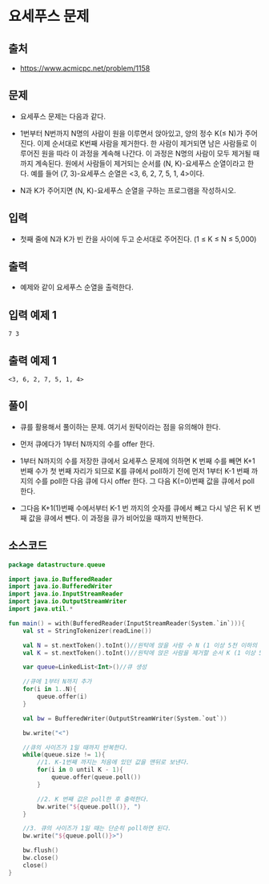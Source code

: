 # 요세푸스 문제

## 출처

* https://www.acmicpc.net/problem/1158

## 문제

* 요세푸스 문제는 다음과 같다.

* 1번부터 N번까지 N명의 사람이 원을 이루면서 앉아있고, 양의 정수 K(≤ N)가 주어진다. 이제 순서대로 K번째 사람을 제거한다. 한 사람이 제거되면 남은 사람들로 이루어진 원을 따라 이 과정을 계속해 나간다. 이 과정은 N명의 사람이 모두 제거될 때까지 계속된다. 원에서 사람들이 제거되는 순서를 (N, K)-요세푸스 순열이라고 한다. 예를 들어 (7, 3)-요세푸스 순열은 <3, 6, 2, 7, 5, 1, 4>이다.

* N과 K가 주어지면 (N, K)-요세푸스 순열을 구하는 프로그램을 작성하시오.

## 입력

* 첫째 줄에 N과 K가 빈 칸을 사이에 두고 순서대로 주어진다. (1 ≤ K ≤ N ≤ 5,000)

## 출력

* 예제와 같이 요세푸스 순열을 출력한다.

## 입력 예제 1

```
7 3
```

## 출력 예제 1

```
<3, 6, 2, 7, 5, 1, 4>
```

## 풀이

* 큐를 활용해서 풀이하는 문제. 여기서 원탁이라는 점을 유의해야 한다.

* 먼저 큐에다가 1부터 N까지의 수를 offer 한다.

* 1부터 N까지의 수를 저장한 큐에서 요세푸스 문제에 의하면 K 번째 수를 빼면 K+1번째 수가 첫 번째 자리가 되므로 K를 큐에서 poll하기 전에  먼저 1부터 K-1 번째 까지의 수를 poll한 다음 큐에 다시 offer 한다. 그 다음 K(=0)번째 값을 큐에서 poll 한다.

* 그다음 K+1(1)번째 수에서부터 K-1 번 까지의 숫자를 큐에서 빼고 다시 넣은 뒤 K 번째 값을 큐에서 뺀다. 이 과정을 큐가 비어있을 때까지 반복한다.

## 소스코드

```kotlin
package datastructure.queue

import java.io.BufferedReader
import java.io.BufferedWriter
import java.io.InputStreamReader
import java.io.OutputStreamWriter
import java.util.*

fun main() = with(BufferedReader(InputStreamReader(System.`in`))){
    val st = StringTokenizer(readLine())

    val N = st.nextToken().toInt()//원탁에 앉을 사람 수 N (1 이상 5천 이하의 자연수)
    val K = st.nextToken().toInt()//원탁에 앉은 사람을 제거할 순서 K (1 이상 5천 이하의 자연수)

    var queue=LinkedList<Int>()//큐 생성

    //큐에 1부터 N까지 추가
    for(i in 1..N){
        queue.offer(i)
    }

    val bw = BufferedWriter(OutputStreamWriter(System.`out`))

    bw.write("<")

    //큐의 사이즈가 1일 때까지 반복한다.
    while(queue.size != 1){
        //1. K-1번째 까지는 처음에 있던 값을 맨뒤로 보낸다.
        for(i in 0 until K - 1){
            queue.offer(queue.poll())
        }

        //2. K 번째 값은 poll한 후 출력한다.
        bw.write("${queue.poll()}, ")
    }

    //3. 큐의 사이즈가 1일 때는 단순히 poll하면 된다.
    bw.write("${queue.poll()}>")

    bw.flush()
    bw.close()
    close()
}

```

